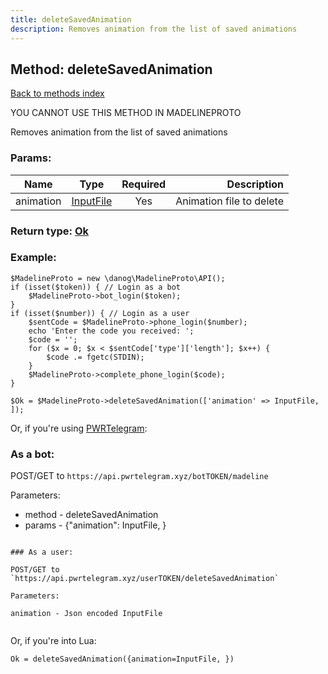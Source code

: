 ```yaml
---
title: deleteSavedAnimation
description: Removes animation from the list of saved animations
---
```

## Method: deleteSavedAnimation  
[Back to methods index](index.md)


YOU CANNOT USE THIS METHOD IN MADELINEPROTO


Removes animation from the list of saved animations

### Params:

| Name     |    Type       | Required | Description |
|----------|:-------------:|:--------:|------------:|
|animation|[InputFile](../types/InputFile.md) | Yes|Animation file to delete|


### Return type: [Ok](../types/Ok.md)

### Example:


```
$MadelineProto = new \danog\MadelineProto\API();
if (isset($token)) { // Login as a bot
    $MadelineProto->bot_login($token);
}
if (isset($number)) { // Login as a user
    $sentCode = $MadelineProto->phone_login($number);
    echo 'Enter the code you received: ';
    $code = '';
    for ($x = 0; $x < $sentCode['type']['length']; $x++) {
        $code .= fgetc(STDIN);
    }
    $MadelineProto->complete_phone_login($code);
}

$Ok = $MadelineProto->deleteSavedAnimation(['animation' => InputFile, ]);
```

Or, if you're using [PWRTelegram](https://pwrtelegram.xyz):

### As a bot:

POST/GET to `https://api.pwrtelegram.xyz/botTOKEN/madeline`

Parameters:

* method - deleteSavedAnimation
* params - {"animation": InputFile, }

```

### As a user:

POST/GET to `https://api.pwrtelegram.xyz/userTOKEN/deleteSavedAnimation`

Parameters:

animation - Json encoded InputFile


```

Or, if you're into Lua:

```
Ok = deleteSavedAnimation({animation=InputFile, })
```

